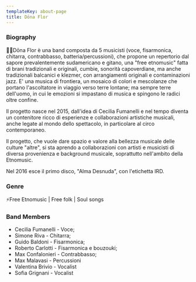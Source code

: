 ```yaml
---
templateKey: about-page
title: Dōna Flor
---
```

### Biography

💃🏻Dōna Flor è una band composta da 5 musicisti (voce, fisarmonica, chitarra, contrabbasso, batteria/percussioni), che propone un repertorio dal sapore prevalentemente sudamericano e gitano, una "free etnomusic" fatta di brani tradizionali e originali, cumbie, sonorità capoverdiane, ma anche tradizionali balcanici e klezmer, con arrangiamenti originali e contaminazioni jazz. E' una musica di frontiera, un mosaico di colori e mescolanze che portano l'ascoltatore in viaggio verso terre lontane; ma sempre terre dell'uomo, in cui le emozioni si impastano di musica e spingono le radici oltre confine. 

Il progetto nasce nel 2015, dall'idea di Cecilia Fumanelli e nel tempo diventa un contenitore ricco di esperienze e collaborazioni artistiche musicali, anche legate al mondo dello spettacolo, in particolare al circo contemporaneo.

Il progetto, che vuole dare spazio e valore alla bellezza musicale delle culture "altre", si sta aprendo a collaborazioni con artisti e musicisti di diversa provenienza e background musicale, soprattutto nell'ambito della Etnomusic.

Nel 2016 esce il primo disco, "Alma Desnuda", con l'etichetta IRD.

### Genre

⚡️Free Etnomusic | Free folk | Soul songs

### Band Members

* Cecilia Fumanelli - Voce;
* Simone Riva - Chitarra;
* Guido Baldoni - Fisarmonica;
* Roberto Carlotti - Fisarmonica e bouzouki;
* Max Confalonieri - Contrabbasso;
* Max Malavasi - Percussioni
* Valentina Brivio - Vocalist
* Sofia Grignani - Vocalist
